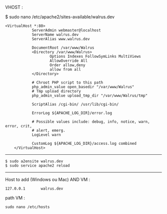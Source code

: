 VHOST :

  $ sudo nano /etc/apache2/sites-available/walrus.dev


	<VirtualHost *:80>
                ServerAdmin webmaster@localhost
                ServerName walrus.dev
                ServerAlias www.walrus.dev

                DocumentRoot /var/www/Walrus
                <Directory /var/www/Walrus>
                        Options Indexes FollowSymLinks MultiViews
                        AllowOverride All
                        Order allow,deny
                        allow from all
                </Directory>
                
                # Chroot PHP script to this path
                php_admin_value open_basedir "/var/www/Walrus"
                # Tmp upload directory
                php_admin_value upload_tmp_dir "/var/www/Walrus/tmp"

                ScriptAlias /cgi-bin/ /usr/lib/cgi-bin/

                ErrorLog ${APACHE_LOG_DIR}/error.log

                # Possible values include: debug, info, notice, warn, error, crit,
                # alert, emerg.
                LogLevel warn

                CustomLog ${APACHE_LOG_DIR}/access.log combined
        </VirtualHost>

___

	$ sudo a2ensite walrus.dev
	$ sudo service apache2 reload

___

Host to add (Windows ou Mac) AND VM :

    127.0.0.1       walrus.dev

path VM :

    sudo nano /etc/hosts
